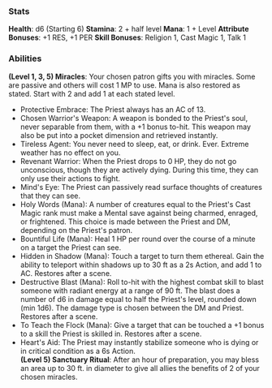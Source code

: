 ### Stats
**Health**: d6 (Starting 6)
**Stamina**: 2 + half level
**Mana**: 1 + Level
**Attribute Bonuses**: +1 RES, +1 PER
**Skill Bonuses**:  Religion 1, Cast Magic 1, Talk 1

### Abilities
**(Level 1, 3, 5) Miracles**: Your chosen patron gifts you with miracles. Some are passive and others will cost 1 MP to use. Mana is also restored as stated. Start with 2 and add 1 at each stated level.
- Protective Embrace: The Priest always has an AC of 13.
- Chosen Warrior's Weapon: A weapon is bonded to the Priest's soul, never separable from them, with a +1 bonus to-hit. This weapon may also be put into a pocket dimension and retrieved instantly.
- Tireless Agent: You never need to sleep, eat, or drink. Ever. Extreme weather has no effect on you.
- Revenant Warrior: When the Priest drops to 0 HP, they do not go unconscious, though they are actively dying. During this time, they can only use their actions to fight.
- Mind's Eye: The Priest can passively read surface thoughts of creatures that they can see.
- Holy Words (Mana): A number of creatures equal to the Priest's Cast Magic rank must make a Mental save against being charmed, enraged, or frightened. This choice is made between the Priest and DM, depending on the Priest's patron.
- Bountiful Life (Mana): Heal 1 HP per round over the course of a minute on a target the Priest can see.
- Hidden in Shadow (Mana): Touch a target to turn them ethereal. Gain the ability to teleport within shadows up to 30 ft as a 2s Action, and add 1 to AC. Restores after a scene.
- Destructive Blast (Mana): Roll to-hit with the highest combat skill to blast someone with radiant energy at a range of 90 ft. The blast does a number of d6 in damage equal to half the Priest's level, rounded down (min 1d6). The damage type is chosen between the DM and Priest. Restores after a scene.
- To Teach the Flock (Mana): Give a target that can be touched a +1 bonus to a skill the Priest is skilled in. Restores after a scene.
- Heart's Aid: The Priest may instantly stabilize someone who is dying or in critical condition as a 6s Action.  
**(Level 5) Sanctuary Ritual**: After an hour of preparation, you may bless an area up to 30 ft. in diameter to give all allies the benefits of 2 of your chosen miracles.